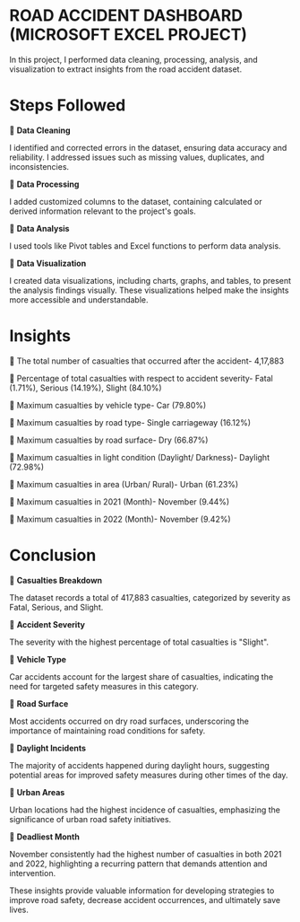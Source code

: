 # ROAD ACCIDENT DASHBOARD (MICROSOFT EXCEL PROJECT)

In this project, I performed data cleaning, processing, analysis, and visualization to extract insights from the road accident dataset.

# Steps Followed

🔸 **Data Cleaning**

I identified and corrected errors in the dataset, ensuring data accuracy and reliability. I addressed issues such as missing values, duplicates, and inconsistencies.

🔸 **Data Processing**

I added customized columns to the dataset, containing calculated or derived information relevant to the project's goals.

🔸 **Data Analysis**

I used tools like Pivot tables and Excel functions to perform data analysis.

🔸 **Data Visualization**

I created data visualizations, including charts, graphs, and tables, to present the analysis findings visually. These visualizations helped make the insights more accessible and understandable.

# Insights

🔹 The total number of casualties that occurred after the accident- 4,17,883

🔹 Percentage of total casualties with respect to accident severity- Fatal (1.71%), Serious (14.19%), Slight (84.10%)

🔹 Maximum casualties by vehicle type- Car (79.80%)

🔹 Maximum casualties by road type- Single carriageway (16.12%)

🔹 Maximum casualties by road surface- Dry (66.87%)

🔹 Maximum casualties in light condition (Daylight/ Darkness)- Daylight (72.98%)

🔹 Maximum casualties in area (Urban/ Rural)- Urban (61.23%)

🔹 Maximum casualties in 2021 (Month)- November (9.44%)

🔹 Maximum casualties in 2022 (Month)- November (9.42%)

# Conclusion

🔎 **Casualties Breakdown**

The dataset records a total of 417,883 casualties, categorized by severity as Fatal, Serious, and Slight.

🔎 **Accident Severity**

The severity with the highest percentage of total casualties is "Slight".

🔎 **Vehicle Type**

Car accidents account for the largest share of casualties, indicating the need for targeted safety measures in this category.

🔎 **Road Surface**

Most accidents occurred on dry road surfaces, underscoring the importance of maintaining road conditions for safety.

🔎 **Daylight Incidents**

The majority of accidents happened during daylight hours, suggesting potential areas for improved safety measures during other times of the day.

🔎 **Urban Areas**

Urban locations had the highest incidence of casualties, emphasizing the significance of urban road safety initiatives.

🔎 **Deadliest Month**

November consistently had the highest number of casualties in both 2021 and 2022, highlighting a recurring pattern that demands attention and intervention.

These insights provide valuable information for developing strategies to improve road safety, decrease accident occurrences, and ultimately save lives.


 
